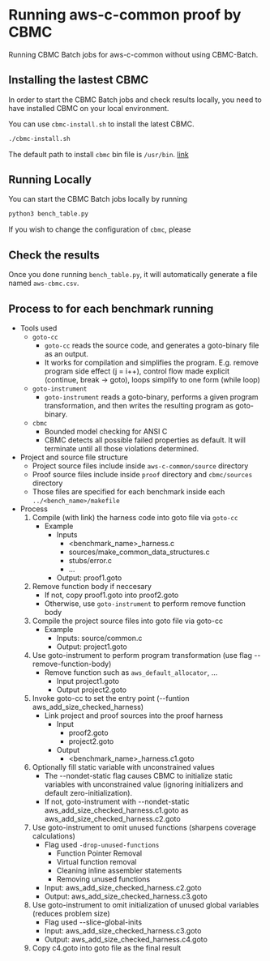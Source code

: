 # Running aws-c-common proof by CBMC
Running CBMC Batch jobs for aws-c-common without using CBMC-Batch.

## Installing the lastest CBMC
In order to start the CBMC Batch jobs and check results locally, you need to have installed CBMC on your local environment.

You can use `cbmc-install.sh` to install the latest CBMC.
```bash
./cbmc-install.sh
```
The default path to install `cbmc` bin file is `/usr/bin`.
[link](../../templates/template-for-repository/proofs/Makefile.common) 

## Running Locally

You can start the CBMC Batch jobs locally by running
```bash
python3 bench_table.py
```

If you wish to change the configuration of `cbmc`, please 

## Check the results

Once you done running `bench_table.py`, it will automatically generate a file named `aws-cbmc.csv`.

## Process to for each benchmark running

- Tools used
    - `goto-cc`
        - `goto-cc` reads the source code, and generates a goto-binary file as an output.
        - It works for compilation and simplifies the program. E.g. remove program side effect (j = i++), control flow made explicit (continue, break -> goto), loops simplify to one form (while loop)
    - `goto-instrument`
        - `goto-instrument` reads a goto-binary, performs a given program transformation, and then writes the resulting program as goto-binary.
    - `cbmc`
        - Bounded model checking for ANSI C
        - CBMC detects all possible failed properties as default. It will terminate until all those violations determined.
- Project and source file structure
    - Project source files include inside `aws-c-common/source` directory
    - Proof source files include inside `proof` directory and `cbmc/sources` directory
    - Those files are specified for each benchmark inside each `../<bench_name>/makefile`
- Process
    1. Compile (with link) the harness code into goto file via `goto-cc`
        - Example
            - Inputs
                - <benchmark_name>_harness.c
                - sources/make_common_data_structures.c
                - stubs/error.c
                - ...
            - Output: proof1.goto
    2. Remove function body if neccesary 
        - If not, copy proof1.goto into proof2.goto
        - Otherwise, use `goto-instrument` to perform remove function body
    2. Compile the project source files into goto file via goto-cc
        - Example
            - Inputs: source/common.c
            - Output: project1.goto
    2. Use goto-instrument to perform program transformation (use flag --remove-function-body)
        - Remove function such as `aws_default_allocator`, …
            - Input project1.goto
            - Output project2.goto
    2. Invoke goto-cc to set the entry point (--funtion aws_add_size_checked_harness)
        - Link project and proof sources into the proof harness
            - Input
                - proof2.goto
                - project2.goto
            - Output
                - <benchmark_name>_harness.c1.goto
    2. Optionally fill static variable with unconstrained values
        - The --nondet-static flag causes CBMC to initialize static variables with unconstrained value (ignoring initializers and default zero-initialization).
        - If not, goto-instrument with --nondet-static aws_add_size_checked_harness.c1.goto as aws_add_size_checked_harness.c2.goto
    2. Use goto-instrument to omit unused functions (sharpens coverage calculations)
        - Flag used `-drop-unused-functions`
            - Function Pointer Removal
            - Virtual function removal
            - Cleaning inline assembler statements
            - Removing unused functions
        - Input: aws_add_size_checked_harness.c2.goto
        - Output: aws_add_size_checked_harness.c3.goto
    2. Use goto-instrument to omit initialization of unused global variables (reduces problem size)
        - Flag used --slice-global-inits
        - Input: aws_add_size_checked_harness.c3.goto
        - Output: aws_add_size_checked_harness.c4.goto
    2. Copy c4.goto into goto file as the final result
